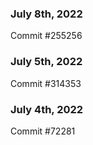### July 8th, 2022

Commit #255256

### July 5th, 2022

Commit #314353


### July 4th, 2022

Commit #72281
